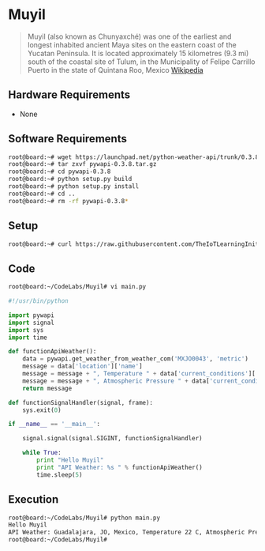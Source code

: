 # Muyil

> Muyil \(also known as Chunyaxché\) was one of the earliest and longest inhabited ancient Maya sites on the eastern coast of the Yucatan Peninsula. It is located approximately 15 kilometres (9.3 mi) south of the coastal site of Tulum, in the Municipality of Felipe Carrillo Puerto in the state of Quintana Roo, Mexico [Wikipedia](https://en.wikipedia.org/wiki/Muyil)

## Hardware Requirements

* None

## Software Requirements

```sh
root@board:~# wget https://launchpad.net/python-weather-api/trunk/0.3.8/+download/pywapi-0.3.8.tar.gz
root@board:~# tar zxvf pywapi-0.3.8.tar.gz
root@board:~# cd pywapi-0.3.8
root@board:~# python setup.py build
root@board:~# python setup.py install
root@board:~# cd ..
root@board:~# rm -rf pywapi-0.3.8*
```

## Setup

```sh
root@board:~# curl https://raw.githubusercontent.com/TheIoTLearningInitiative/CodeLabs/master/Muyil/setup.sh -o - | sh
```

## Code

```sh
root@board:~/CodeLabs/Muyil# vi main.py
```

```python
#!/usr/bin/python

import pywapi
import signal
import sys
import time

def functionApiWeather():
    data = pywapi.get_weather_from_weather_com('MXJO0043', 'metric')
    message = data['location']['name']
    message = message + ", Temperature " + data['current_conditions']['temperature'] + " C"
    message = message + ", Atmospheric Pressure " + data['current_conditions']['barometer']['reading'][:-3] + " mbar"
    return message

def functionSignalHandler(signal, frame):
    sys.exit(0)

if __name__ == '__main__':

    signal.signal(signal.SIGINT, functionSignalHandler)

    while True:
        print "Hello Muyil"
        print "API Weather: %s " % functionApiWeather()
        time.sleep(5)
```

## Execution

```sh
root@board:~/CodeLabs/Muyil# python main.py
Hello Muyil
API Weather: Guadalajara, JO, Mexico, Temperature 22 C, Atmospheric Pressure 847 mbar 
root@board:~/CodeLabs/Muyil# 
```




